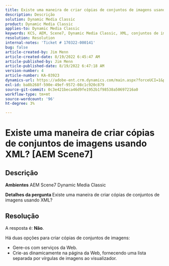 ```yaml
---
title: Existe uma maneira de criar cópias de conjuntos de imagens usando XML? AEM Scene7
description: Descrição
solution: Dynamic Media Classic
product: Dynamic Media Classic
applies-to: Dynamic Media Classic
keywords: KCS, AEM, Scene7, Dynamic Media Classic, XML, conjuntos de imagens, cópias
resolution: Resolution
internal-notes: 'Ticket # 170322-000141'
bug: false
article-created-by: Jim Menn
article-created-date: 8/19/2022 6:45:47 AM
article-published-by: Jim Menn
article-published-date: 8/19/2022 6:47:18 AM
version-number: 4
article-number: KA-03923
dynamics-url: https://adobe-ent.crm.dynamics.com/main.aspx?forceUCI=1&pagetype=entityrecord&etn=knowledgearticle&id=e68cc88a-8a1f-ed11-b83e-0022480866ad
exl-id: ba8b268f-590e-49ef-9572-08c1c920c879
source-git-commit: 0c3e421beca46d9fe1952b1f98538a50697216a0
workflow-type: tm+mt
source-wordcount: '96'
ht-degree: 3%

---
```


# Existe uma maneira de criar cópias de conjuntos de imagens usando XML? [AEM Scene7]

## Descrição


<b>Ambientes</b>
AEM Scene7 Dynamic Media Classic

<b>Detalhes da pergunta </b>
Existe uma maneira de criar cópias de conjuntos de imagens usando XML?


## Resolução


A resposta é: <b>Não</b>.

Há duas opções para criar cópias de conjuntos de imagens:

- Gere-os com serviços da Web.
- Crie-as dinamicamente na página da Web, fornecendo uma lista separada por vírgulas de imagens ao visualizador.
